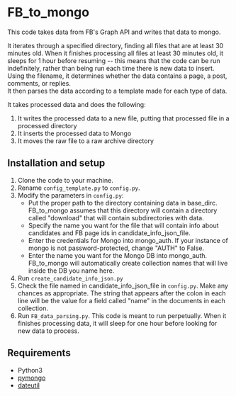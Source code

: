 # FB_to_mongo

This code takes data from FB's Graph API and writes that data to mongo. 

It iterates through a specified directory, finding all files that are at least 30 minutes old. When it finishes processing all files at least 30 minutes old, it sleeps for 1 hour before resuming -- this means that the code can be run indefinitely, rather than being run each time there is new data to insert.    
Using the filename, it determines whether the data contains a page, a post, comments, or replies.  
It then parses the data according to a template made for each type of data.  
  
It takes processed data and does the following:  
1) It writes the processed data to a new file, putting that processed file in a processed directory  
2) It inserts the processed data to Mongo 
3) It moves the raw file to a raw archive directory 

## Installation and setup
1) Clone the code to your machine.  
2) Rename `config_template.py` to `config.py`.
3) Modify the parameters in `config.py`:
    * Put the proper path to the directory containing data in base_dirc. FB_to_mongo assumes that this directory will contain a directory called "download" that will contain subdirectories with data.
    * Specify the name you want for the file that will contain info about candidates and FB page ids in candidate_info_json_file.
    * Enter the credentials for Mongo into mongo_auth. If your instance of mongo is not password-protected, change "AUTH" to False.
    * Enter the name you want for the Mongo DB into mongo_auth. FB_to_mongo will automatically create collection names that will live inside the DB you name here.
4) Run `create_candidate_info_json.py`
5) Check the file named in candidate_info_json_file in `config.py`. Make any chances as appropriate. The string that appears after the colon in each line will be the value for a field called "name" in the documents in each collection.
6) Run `FB_data_parsing.py`. This code is meant to run perpetually. When it finishes processing data, it will sleep for one hour before looking for new data to process.


## Requirements

* Python3  
* [pymongo](https://api.mongodb.com/python/current/)
* [dateutil](https://dateutil.readthedocs.io/en/stable/)
